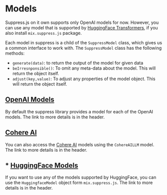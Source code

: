 # Models
Suppress.js on it own supports only OpenAI models for now. However, you can use any model that is supported by [HuggingFace Transformers](https://huggingface.co/transformers/), if you also install `mix.suppress.js` package.

Each model in suppress is a child of the `SuppressModel` class, which gives us a common interface to work with. The `SuppressModel` class has the following methods:
* `generate(data)`: to return the output of the model for given data
* `beIrresnponsible()`: To omit any meta-data about the model. This will return the object itself.
* `adjust(key,value)`: To adjust any properties of the model object. This will return the object itself.

## [OpenAI Models](./openai.md)
By default the suppress library provides a model for each of the OpenAI models. The link to more details is in the header.

## [Cohere AI](./cohereai.md)
You can also access the [Cohere AI](https://cohere.ai/) models using the `CohereAILLM` model. The link to more details is in the header.

## * [HuggingFace Models](./hugging-face.md)
If you want to use any of the models supported by HuggingFace, you can use the `HuggingfaceModel` object form `mix.suppress.js`. The link to more details is in the header.
